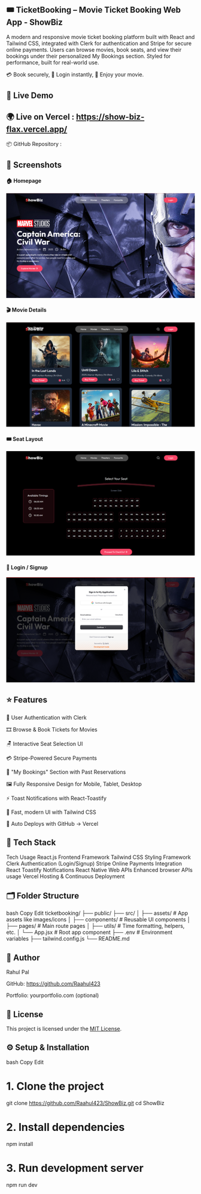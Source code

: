 🎟️ TicketBooking – Movie Ticket Booking Web App - ShowBiz
------------------------------------------------------------------
A modern and responsive movie ticket booking platform built with React and Tailwind CSS, integrated with Clerk for authentication and Stripe for secure online payments. Users can browse movies, book seats, and view their bookings under their personalized My Bookings section. Styled for performance, built for real-world use.

💳 Book securely, 🔐 Login instantly, 🎫 Enjoy your movie.





🚀 Live Demo
-------------------------------------------------------------------------------------------------------------------------------------------------------------------------------------------------
🌍 Live on Vercel : https://show-biz-flax.vercel.app/
--
📦 GitHub Repository : 






📸 Screenshots
---------------------------------------------------------------------------------------------------------------------------------------------------------------------------------------------------
#### 🏠 Homepage
![Homepage](src/assets/Home.png)

#### 🎬 Movie Details
![Movie Details](src/assets/Movies.png)

#### 🎟️ Seat Layout
![Seat Layout](src/assets/Seat-Layout.png)

#### 🔐 Login / Signup
![Login](src/assets/Clerk_Authentication.png)







⭐ Features
------------------------------------------------------------------------------------------------------------------------------------------------------------------------------------------------

🔐 User Authentication with Clerk

🎞️ Browse & Book Tickets for Movies

🪑 Interactive Seat Selection UI

💳 Stripe-Powered Secure Payments

📂 "My Bookings" Section with Past Reservations

🖼️ Fully Responsive Design for Mobile, Tablet, Desktop

⚡ Toast Notifications with React-Toastify

🎨 Fast, modern UI with Tailwind CSS

🚀 Auto Deploys with GitHub → Vercel





🧰 Tech Stack
--------------------------------------------------------------------------------------------------------------------------------------------------------------------------------------------------
Tech	Usage
React.js	Frontend Framework
Tailwind CSS	Styling Framework
Clerk	Authentication (Login/Signup)
Stripe	Online Payments Integration
React Toastify	Notifications
React Native Web APIs	Enhanced browser APIs usage
Vercel	Hosting & Continuous Deployment






🗂️ Folder Structure
-----------------------------------------------------------------------------------------------------------------------------------------------------------------------------------------------------
bash
Copy
Edit
ticketbooking/
├── public/
├── src/
│   ├── assets/           # App assets like images/icons
│   ├── components/       # Reusable UI components
│   ├── pages/            # Main route pages
│   ├── utils/            # Time formatting, helpers, etc.
│   └── App.jsx           # Root app component
├── .env                 # Environment variables
├── tailwind.config.js
└── README.md



👤 Author
----------------------------------------------------------------------------------------------------------------------------------------------------------------------------------------------------
Rahul Pal

GitHub: https://github.com/Raahul423

Portfolio: yourportfolio.com (optional)






📄 License
-------------------------------------------------------------------------------------------------------------------------------------------------------------------------------------------------
This project is licensed under the [MIT License](./LICENSE).






⚙️ Setup & Installation
--------------------------------------------------------------------------------------------------------------------------------------------------------------------------------------------------
bash
Copy
Edit
# 1. Clone the project
git clone https://github.com/Raahul423/ShowBiz.git
cd ShowBiz

# 2. Install dependencies
npm install


# 3. Run development server
npm run dev

